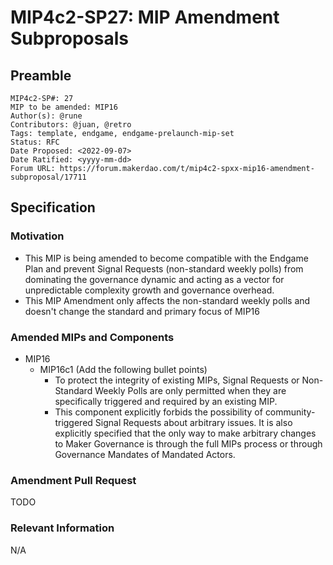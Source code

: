 # MIP4c2-SP27: MIP Amendment Subproposals

## Preamble

```
MIP4c2-SP#: 27
MIP to be amended: MIP16
Author(s): @rune
Contributors: @juan, @retro    
Tags: template, endgame, endgame-prelaunch-mip-set
Status: RFC
Date Proposed: <2022-09-07>
Date Ratified: <yyyy-mm-dd>
Forum URL: https://forum.makerdao.com/t/mip4c2-spxx-mip16-amendment-subproposal/17711
```
## Specification

### Motivation

- This MIP is being amended to become compatible with the Endgame Plan and prevent Signal Requests (non-standard weekly polls) from dominating the governance dynamic and acting as a vector for unpredictable complexity growth and governance overhead.
- This MIP Amendment only affects the non-standard weekly polls and doesn't change the standard and primary focus of MIP16

### Amended MIPs and Components

- MIP16
    - MIP16c1 (Add the following bullet points)
        - To protect the integrity of existing MIPs, Signal Requests or Non-Standard Weekly Polls are only permitted when they are specifically triggered and required by an existing MIP.
        - This component explicitly forbids the possibility of community-triggered Signal Requests about arbitrary issues. It is also explicitly specified that the only way to make arbitrary changes to Maker Governance is through the full MIPs process or through Governance Mandates of Mandated Actors.


### Amendment Pull Request

TODO

### Relevant Information

N/A

